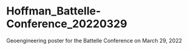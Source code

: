# Hoffman_Battelle-Conference_20220329
Geoengineering poster for the Battelle Conference on March 29, 2022
